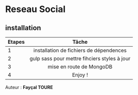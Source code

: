# Reseau Social
## installation
| Etapes        | Tâche           |  
| ------------- |:-------------:| 
| 1      | installation de fichiers de dépendences | 
| 2      | gulp sass pour mettre fihciers styles à jour  
| 3      | mise en route de MongoDB|  
| 4      | Enjoy !  

<p>Auteur : <strong>Fayçal TOURE</strong></p>
